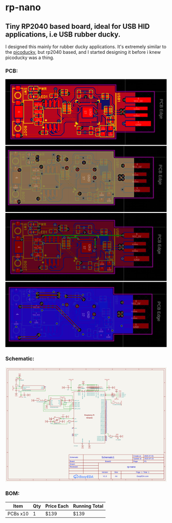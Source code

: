 # rp-nano
## Tiny RP2040 based board, ideal for USB HID applications, i.e USB rubber ducky.

I designed this mainly for rubber ducky applications. It's extremely similar to the [picoducky](https://github.com/Outdatedcandy92/PicoDucky), but rp2040 based, and I started designing it before i knew picoducky was a thing.

### PCB:
![](images/top.png)
![](images/inner1.png)
![](images/inner2.png)
![](images/bottom.png)
### Schematic:
![](images/sch2.png)
### BOM:

| Item     | Qty | Price Each | Running Total |
|-         |-    |-           |-              |
| PCBs x10 | 1   | $139       | $139          |
